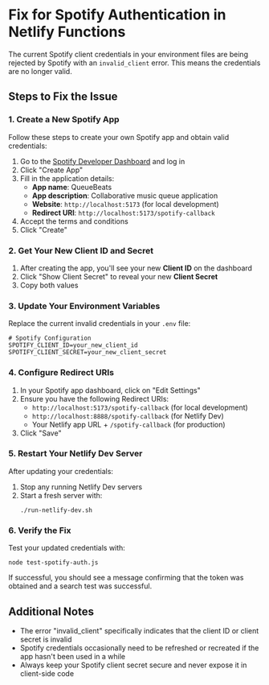 # Fix for Spotify Authentication in Netlify Functions

The current Spotify client credentials in your environment files are being rejected by Spotify with an `invalid_client` error. This means the credentials are no longer valid.

## Steps to Fix the Issue

### 1. Create a New Spotify App

Follow these steps to create your own Spotify app and obtain valid credentials:

1. Go to the [Spotify Developer Dashboard](https://developer.spotify.com/dashboard/) and log in
2. Click "Create App"
3. Fill in the application details:
   - **App name**: QueueBeats
   - **App description**: Collaborative music queue application
   - **Website**: `http://localhost:5173` (for local development)
   - **Redirect URI**: `http://localhost:5173/spotify-callback`
4. Accept the terms and conditions
5. Click "Create"

### 2. Get Your New Client ID and Secret

1. After creating the app, you'll see your new **Client ID** on the dashboard
2. Click "Show Client Secret" to reveal your new **Client Secret**
3. Copy both values

### 3. Update Your Environment Variables

Replace the current invalid credentials in your `.env` file:

```
# Spotify Configuration
SPOTIFY_CLIENT_ID=your_new_client_id
SPOTIFY_CLIENT_SECRET=your_new_client_secret
```

### 4. Configure Redirect URIs

1. In your Spotify app dashboard, click on "Edit Settings"
2. Ensure you have the following Redirect URIs:
   - `http://localhost:5173/spotify-callback` (for local development)
   - `http://localhost:8888/spotify-callback` (for Netlify Dev)
   - Your Netlify app URL + `/spotify-callback` (for production)
3. Click "Save"

### 5. Restart Your Netlify Dev Server

After updating your credentials:

1. Stop any running Netlify Dev servers
2. Start a fresh server with:
   ```
   ./run-netlify-dev.sh
   ```

### 6. Verify the Fix

Test your updated credentials with:

```
node test-spotify-auth.js
```

If successful, you should see a message confirming that the token was obtained and a search test was successful.

## Additional Notes

- The error "invalid_client" specifically indicates that the client ID or client secret is invalid
- Spotify credentials occasionally need to be refreshed or recreated if the app hasn't been used in a while
- Always keep your Spotify client secret secure and never expose it in client-side code
